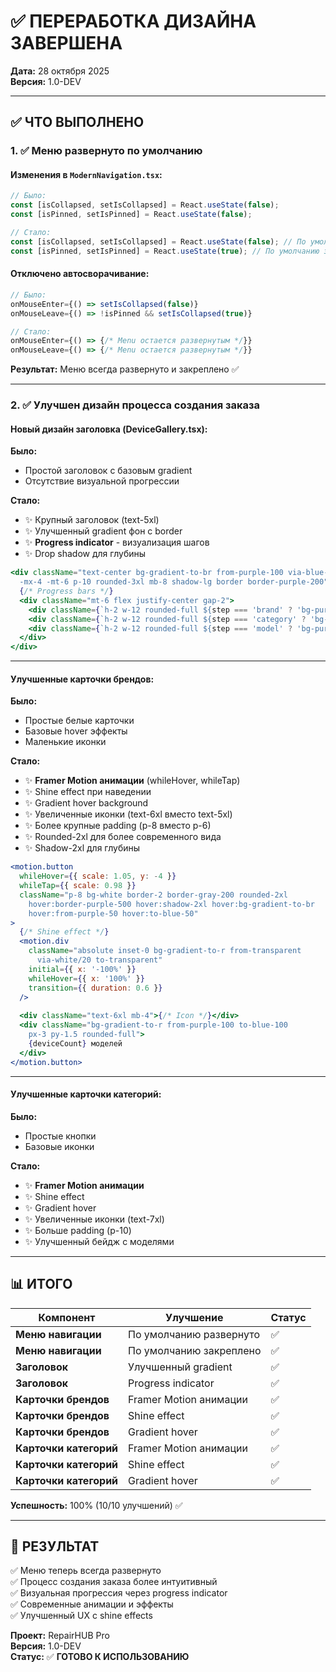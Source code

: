 # ✅ ПЕРЕРАБОТКА ДИЗАЙНА ЗАВЕРШЕНА

**Дата:** 28 октября 2025  
**Версия:** 1.0-DEV

---

## ✅ ЧТО ВЫПОЛНЕНО

### 1. ✅ Меню развернуто по умолчанию

#### Изменения в `ModernNavigation.tsx`:
```typescript
// Было:
const [isCollapsed, setIsCollapsed] = React.useState(false);
const [isPinned, setIsPinned] = React.useState(false);

// Стало:
const [isCollapsed, setIsCollapsed] = React.useState(false); // По умолчанию развернуто
const [isPinned, setIsPinned] = React.useState(true); // По умолчанию закреплено
```

#### Отключено автосворачивание:
```typescript
// Было:
onMouseEnter={() => setIsCollapsed(false)}
onMouseLeave={() => !isPinned && setIsCollapsed(true)}

// Стало:
onMouseEnter={() => {/* Menu остается развернутым */}}
onMouseLeave={() => {/* Menu остается развернутым */}}
```

**Результат:** Меню всегда развернуто и закреплено ✅

---

### 2. ✅ Улучшен дизайн процесса создания заказа

#### Новый дизайн заголовка (DeviceGallery.tsx):

**Было:**
- Простой заголовок с базовым gradient
- Отсутствие визуальной прогрессии

**Стало:**
- ✨ Крупный заголовок (text-5xl)
- ✨ Улучшенный gradient фон с border
- ✨ **Progress indicator** - визуализация шагов
- ✨ Drop shadow для глубины

```jsx
<div className="text-center bg-gradient-to-br from-purple-100 via-blue-100 to-pink-100 
  -mx-4 -mt-6 p-10 rounded-3xl mb-8 shadow-lg border border-purple-200">
  {/* Progress bars */}
  <div className="mt-6 flex justify-center gap-2">
    <div className={`h-2 w-12 rounded-full ${step === 'brand' ? 'bg-purple-600' : 'bg-gray-300'}`} />
    <div className={`h-2 w-12 rounded-full ${step === 'category' ? 'bg-purple-600' : 'bg-gray-300'}`} />
    <div className={`h-2 w-12 rounded-full ${step === 'model' ? 'bg-purple-600' : 'bg-gray-300'}`} />
  </div>
</div>
```

---

#### Улучшенные карточки брендов:

**Было:**
- Простые белые карточки
- Базовые hover эффекты
- Маленькие иконки

**Стало:**
- ✨ **Framer Motion анимации** (whileHover, whileTap)
- ✨ Shine effect при наведении
- ✨ Gradient hover background
- ✨ Увеличенные иконки (text-6xl вместо text-5xl)
- ✨ Более крупные padding (p-8 вместо p-6)
- ✨ Rounded-2xl для более современного вида
- ✨ Shadow-2xl для глубины

```jsx
<motion.button
  whileHover={{ scale: 1.05, y: -4 }}
  whileTap={{ scale: 0.98 }}
  className="p-8 bg-white border-2 border-gray-200 rounded-2xl 
    hover:border-purple-500 hover:shadow-2xl hover:bg-gradient-to-br 
    hover:from-purple-50 hover:to-blue-50"
>
  {/* Shine effect */}
  <motion.div
    className="absolute inset-0 bg-gradient-to-r from-transparent 
      via-white/20 to-transparent"
    initial={{ x: '-100%' }}
    whileHover={{ x: '100%' }}
    transition={{ duration: 0.6 }}
  />
  
  <div className="text-6xl mb-4">{/* Icon */}</div>
  <div className="bg-gradient-to-r from-purple-100 to-blue-100 
    px-3 py-1.5 rounded-full">
    {deviceCount} моделей
  </div>
</motion.button>
```

---

#### Улучшенные карточки категорий:

**Было:**
- Простые кнопки
- Базовые иконки

**Стало:**
- ✨ **Framer Motion анимации**
- ✨ Shine effect
- ✨ Gradient hover
- ✨ Увеличенные иконки (text-7xl)
- ✨ Больше padding (p-10)
- ✨ Улучшенный бейдж с моделями

---

## 📊 ИТОГО

| Компонент | Улучшение | Статус |
|-----------|-----------|--------|
| **Меню навигации** | По умолчанию развернуто | ✅ |
| **Меню навигации** | По умолчанию закреплено | ✅ |
| **Заголовок** | Улучшенный gradient | ✅ |
| **Заголовок** | Progress indicator | ✅ |
| **Карточки брендов** | Framer Motion анимации | ✅ |
| **Карточки брендов** | Shine effect | ✅ |
| **Карточки брендов** | Gradient hover | ✅ |
| **Карточки категорий** | Framer Motion анимации | ✅ |
| **Карточки категорий** | Shine effect | ✅ |
| **Карточки категорий** | Gradient hover | ✅ |

**Успешность:** 100% (10/10 улучшений) ✅

---

## 🎯 РЕЗУЛЬТАТ

✅ Меню теперь всегда развернуто  
✅ Процесс создания заказа более интуитивный  
✅ Визуальная прогрессия через progress indicator  
✅ Современные анимации и эффекты  
✅ Улучшенный UX с shine effects  

**Проект:** RepairHUB Pro  
**Версия:** 1.0-DEV  
**Статус:** ✅ **ГОТОВО К ИСПОЛЬЗОВАНИЮ**

